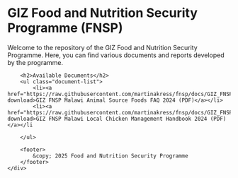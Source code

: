 
</head>
<body>
    <div class="container">
        <h1>GIZ Food and Nutrition Security Programme (FNSP)</h1>
        <p>Welcome to the repository of the GIZ Food and Nutrition Security Programme. Here, you can find various documents and reports developed by the programme.</p>
        
        <h2>Available Documents</h2>
        <ul class="document-list">
            <li><a href="https://raw.githubusercontent.com/martinakress/fnsp/docs/GIZ_FNSP_Malawi_Animal_Source_Foods_FAQ_2024.pdf" download>GIZ FNSP Malawi Animal Source Foods FAQ 2024 (PDF)</a></li>
            <li><a href="https://raw.githubusercontent.com/martinakress/fnsp/docs/GIZ_FNSP_Malawi_Local_Chicken_Management_Handbook_2024.pdf" download>GIZ FNSP Malawi Local Chicken Management Handbook 2024 (PDF)</a></li   

        </ul>
        
        <footer>
            &copy; 2025 Food and Nutrition Security Programme
        </footer>
    </div>
</body>
</html>
